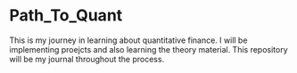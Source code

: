 # Path_To_Quant
This is my journey in learning about quantitative finance. I will be implementing proejcts and also learning the theory material. This repository will be my journal throughout the process.
